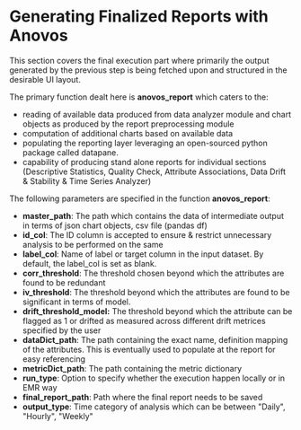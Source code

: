 # Generating Finalized Reports with Anovos

This section covers the final execution part where primarily the output generated by the previous step is being fetched upon and structured in the desirable UI layout. 

The primary function dealt here is **anovos_report** which caters to the:

- reading of available data produced from data analyzer module and chart objects as produced by the report preprocessing module
- computation of additional charts based on available data
- populating the reporting layer leveraging an open-sourced python package called datapane.
- capability of producing stand alone reports for individual sections (Descriptive Statistics, Quality Check, Attribute Associations, Data Drift & Stability & Time Series Analyzer)

The following parameters are specified in the function **anovos_report**:

- **master_path**: The path which contains the data of intermediate output in terms of json chart objects, csv file (pandas df)
- **id_col**: The ID column is accepted to ensure & restrict unnecessary analysis to be performed on the same
- **label_col**: Name of label or target column in the input dataset. By default, the label_col is set as blank.
- **corr_threshold**: The threshold chosen beyond which the attributes are found to be redundant
- **iv_threshold**: The threshold beyond which the attributes are found to be significant in terms of model.
- **drift_threshold_model:** The threshold beyond which the attribute can be flagged as 1 or drifted as measured across different drift metrices specified by the user
- **dataDict_path**: The path containing the exact name, definition mapping of the attributes. This is eventually used to populate at the report for easy referencing
- **metricDict_path**: The path containing the metric dictionary 
- **run_type**: Option to specify whether the execution happen locally or in EMR way
- **final_report_path**: Path where the final report needs to be saved
- **output_type**: Time category of analysis which can be between "Daily", "Hourly", "Weekly"
